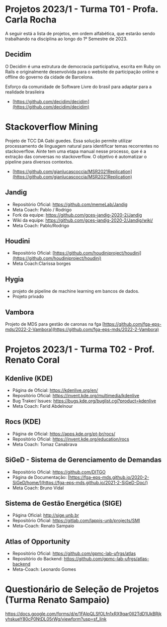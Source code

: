 # Projetos 2023/1 - Turma T01 - Profa. Carla Rocha

A seguir está a lista de projetos, em ordem alfabética, que estarão sendo trabalhando na disciplina ao longo do 1º Semestre de 2023.

## Decidim

O Decidim é uma estrutura de democracia participativa, escrita em Ruby on Rails e originalmente desenvolvida para o website de participação online e offline do governo da cidade de Barcelona.

Esforço da comunidade de Software Livre do brasil para adaptar para a realidade brasileira

- [https://github.com/decidim/decidim](https://github.com/decidim/decidim)



# Stackoverflow Mining

Projeto de TCC DA Gabi guedes. Essa solução permite utilizar processamento de linguagem natural para identificar temas recorrentes no stackoverflow. 
Ainte tem uma etapa manual nesse processo, que é a extração das conversas no stackoverflow. O objetivo é automatizar o pipeline para diversos contextos.


- [https://github.com/gianlucascoccia/MSR2021Replication](https://github.com/gianlucascoccia/MSR2021Replication)


## Jandig
 - Repositório Oficial: https://github.com/memeLab/Jandig
 - Meta Coach: Pablo / Rodrigo
 - Fork da equipe: https://github.com/gces-jandig-2020-2/Jandig
 - Wiki da equipe: https://github.com/gces-jandig-2020-2/Jandig/wiki/
 - Meta Coach: Pablo/Rodrigo

 ## Houdini
- Repositório Oficial: [https://github.com/houdiniproject/houdini](https://github.com/houdiniproject/houdini)
- Meta Coach:Clarissa borges

## Hygia
- projeto de pipeline de machine learning em bancos de dados.
- Projeto privado 

## Vambora
Projeto de MDS para gestão de caronas na fga
[https://github.com/fga-eps-mds/2022-2-Vambora](https://github.com/fga-eps-mds/2022-2-Vambora)



# Projetos 2023/1 - Turma T02 - Prof. Renato Coral

## Kdenlive (KDE)
- Página de Oficial: https://kdenlive.org/en/
- Repositório Oficial: https://invent.kde.org/multimedia/kdenlive
- Bug Traker/ Issues: https://bugs.kde.org/buglist.cgi?product=kdenlive
- Meta Coach: Farid Abdelnour 

## Rocs (KDE)
- Página de Oficial: https://apps.kde.org/pt-br/rocs/
- Repositório Oficial: https://invent.kde.org/education/rocs
- Meta Coach: Tomaz Canabrava

## SiGeD - Sistema de Gerenciamento de Demandas
- Repositório Oficial: https://github.com/DITGO     
- Página de Documentação: [https://fga-eps-mds.github.io/2020-2-SiGeD/home/](https://fga-eps-mds.github.io/2021-2-SiGeD-Doc/)  
- Meta Coach: Bruno Vidal
  
## Sistema de Gestão Energética (SIGE)
- Página Oficial: http://sige.unb.br  
- Repositório Oficial: https://gitlab.com/lappis-unb/projects/SMI  
- Meta-Coach: Renato Sampaio

## Atlas of Opportunity
- Repositório Oficial: https://github.com/gpmc-lab-ufrgs/atlas  
- Repositório do Backend: https://github.com/gpmc-lab-ufrgs/atlas-backend
- Meta-Coach: Leonardo Gomes

# Questionário de Seleção de Projetos (Turma Renato Sampaio)

https://docs.google.com/forms/d/e/1FAIpQLSfOLfn1xRX9qar0II2TdD1UkBRjkyhskueY80cP0NtDL05rWg/viewform?usp=sf_link
